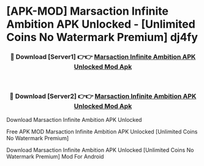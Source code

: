 # [APK-MOD] Marsaction  Infinite Ambition APK Unlocked - [Unlimited Coins No Watermark Premium] dj4fy



<div align="center">
<h3>🔴 Download [Server1] 👉👉 <a href="https://momento.my/?title=Marsaction__Infinite_Ambition_APK_Unlocked">Marsaction  Infinite Ambition APK Unlocked Mod Apk</a></h3><br>

<h3>🔴 Download [Server2] 👉👉 <a href="https://momento.my/?title=Marsaction__Infinite_Ambition_APK_Unlocked">Marsaction  Infinite Ambition APK Unlocked Mod Apk</a></h3>
</div>



Download Marsaction  Infinite Ambition APK Unlocked 

Free APK MOD Marsaction  Infinite Ambition APK Unlocked [Unlimited Coins No Watermark Premium]

Download Marsaction  Infinite Ambition APK Unlocked [Unlimited Coins No Watermark Premium] Mod For Android

